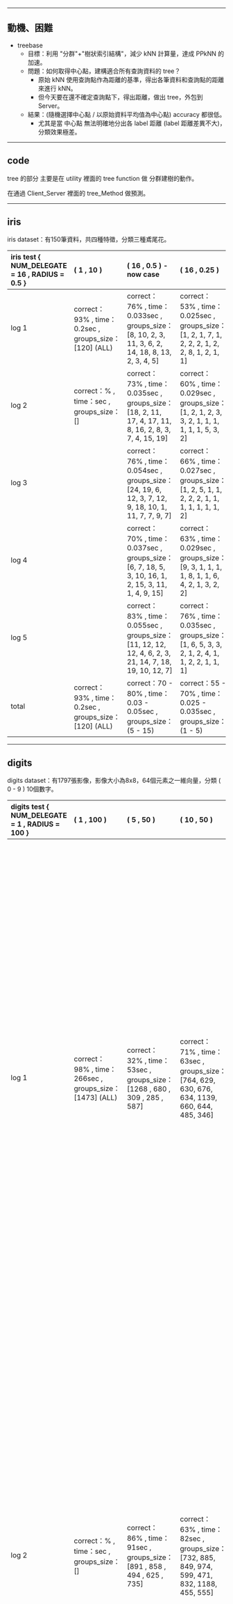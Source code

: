 -----

## 動機、困難

- treebase
  - 目標：利用 "分群"+"樹狀索引結構"，減少 kNN 計算量，達成 PPkNN 的 加速。
  - 問題：如何取得中心點，建構適合所有查詢資料的 tree？
    - 原始 kNN 使用查詢點作為距離的基準，得出各筆資料和查詢點的距離來進行 kNN。
    - 但今天要在還不確定查詢點下，得出距離，做出 tree，外包到 Server。
  - 結果：(隨機選擇中心點 / 以原始資料平均值為中心點) accuracy 都很低。
    - 尤其是當 中心點 無法明確地分出各 label 距離 (label 距離差異不大)，分類效果極差。

-----

## code

tree 的部分 主要是在 utility 裡面的 tree function 做 分群建樹的動作。

在通過 Client_Server 裡面的 tree_Method 做預測。

-----

## iris

iris dataset：有150筆資料，共四種特徵，分類三種鳶尾花。

| iris test { NUM_DELEGATE = 16 , RADIUS = 0.5 } | ( 1 , 10 ) | ( 16 , 0.5 ) - now case | ( 16 , 0.25 ) | ( 16 , 0.1 ) |
| :-------- | :-------- | :-------- | :-------- | :-------- |
| log 1 | correct：93% , time：0.2sec , groups_size：[120] (ALL) | correct：76% , time：0.033sec , groups_size：[8, 10, 2, 3, 11, 3, 6, 2, 14, 18, 8, 13, 2, 3, 4, 5] | correct：53% , time：0.025sec , groups_size：[1, 2, 1, 7, 1, 2, 2, 2, 1, 2, 2, 8, 1, 2, 1, 1] | correct：60% , time：0.22sec , groups_size：[1, 1, 1, 1, 1, 1, 1, 2, 1, 1, 1, 1, 1, 1, 1, 1] |
| log 2 | correct：% , time：sec , groups_size：[] | correct：73% , time：0.035sec , groups_size：[18, 2, 11, 17, 4, 17, 11, 8, 16, 2, 8, 3, 7, 4, 15, 19] | correct：60% , time：0.029sec , groups_size：[1, 2, 1, 2, 3, 3, 2, 1, 1, 1, 1, 1, 1, 5, 3, 2] | correct：60% , time：0.019sec , groups_size：[1, 1, 1, 1, 1, 1, 1, 1, 1, 1, 1, 1, 1, 1, 1, 1] |
| log 3 |  | correct：76% , time：0.054sec , groups_size：[24, 19, 6, 12, 3, 7, 12, 9, 18, 10, 1, 11, 7, 7, 9, 7] | correct：66% , time：0.027sec , groups_size：[1, 2, 5, 1, 1, 2, 2, 2, 1, 1, 1, 1, 1, 1, 1, 2] | correct：70% , time：0.025sec , groups_size：[2, 1, 1, 1, 1, 1, 1, 1, 1, 1, 1, 1, 1, 1, 2, 2] |
| log 4 |  | correct：70% , time：0.037sec , groups_size：[6, 7, 18, 5, 3, 10, 16, 1, 2, 15, 3, 11, 1, 4, 9, 15] | correct：63% , time：0.029sec , groups_size：[9, 3, 1, 1, 1, 1, 8, 1, 1, 6, 4, 2, 1, 3, 2, 2] | correct：80% , time：0.025sec , groups_size：[1, 1, 1, 1, 1, 1, 2, 1, 1, 1, 1, 1, 1, 1, 2, 1] |
| log 5 |  | correct：83% , time：0.055sec , groups_size：[11, 12, 12, 12, 4, 6, 2, 3, 21, 14, 7, 18, 19, 10, 12, 7] | correct：76% , time：0.035sec , groups_size：[1, 6, 5, 3, 3, 2, 1, 2, 4, 1, 1, 2, 2, 1, 1, 1] | correct：66% , time：0.027sec , groups_size：[1, 1, 1, 1, 1, 1, 1, 1, 1, 1, 1, 1, 1, 1, 1, 1] |
| total | correct：93% , time：0.2sec , groups_size：[120] (ALL) | correct：70 - 80% , time：0.03 - 0.05sec , groups_size：(5 - 15) | correct：55 - 70% , time：0.025 - 0.035sec , groups_size：(1 - 5) | correct：60 - 80% , time：0.02 - 0.025sec , groups_size：(1 - 2) |

-----

## digits

digits dataset：有1797張影像，影像大小為8x8，64個元素之一維向量，分類 ( 0  -  9 ) 10個數字。

| digits test { NUM_DELEGATE = 1 , RADIUS = 100 } | ( 1 , 100 ) | ( 5 , 50 ) | ( 10 , 50 ) | ( 100 , 50 )| ( 5 , 40 ) |  ( 10 , 40 ) | ( 100 , 40 )  | ( 100 , 30 ) | ( 100 , 20 ) - now case | ( 1000 , 10 ) |
| :-------- | :-------- | :-------- | :-------- | :-------- | :-------- | :-------- | :-------- | :-------- | :-------- | :-------- |
| log 1 | correct：98% , time：266sec , groups_size：[1473] (ALL) | correct：32% , time：53sec , groups_size：[1268 , 680 , 309 , 285 , 587] | correct：71% , time：63sec , groups_size：[764, 629, 630, 676, 634, 1139, 660, 644, 485, 346] | correct：62% , time：46sec , groups_size：[873, 618, 626, 736, 885, 489, 896, 659, 702, 602, 582, 1187, 975, 524, 494, 682, 917, 415, 495, 519, 766, 1053, 538, 619, 657, 636, 1002, 553, 1019, 741, 535, 767, 1174, 742, 751, 932, 713, 679, 700, 932, 695, 715, 703, 779, 953, 985, 838, 633, 773, 767, 956, 1134, 630, 821, 896, 959, 598, 571, 1083, 864, 967, 1183, 770, 851, 855, 836, 919, 677, 825, 1089, 837, 687, 839, 1024, 1038, 471, 664, 701, 779, 1173, 723, 591, 1079, 892, 553, 605, 586, 247, 603, 701, 968, 671, 1030, 661, 919, 926, 810, 971, 826, 1220] | correct：27% , time：8sec , groups_size：[191, 284, 98, 37, 242] | correct：15% , time：6sec , groups_size：[25, 217, 315, 124, 293, 131, 185, 245, 149, 110] | correct：24% , time：10sec , groups_size：[446, 183, 157, 214, 47, 61, 148, 248, 133, 185, 162, 187, 206, 306, 237, 128, 162, 245, 169, 225, 157, 46, 159, 116, 284, 151, 219, 216, 143, 310, 97, 311, 203, 119, 161, 154, 110, 360, 251, 189, 271, 220, 188, 198, 184, 343, 198, 288, 266, 225, 271, 126, 60, 181, 240, 115, 152, 301, 97, 208, 87, 247, 193, 223, 206, 104, 112, 407, 156, 197, 158, 224, 235, 142, 173, 66, 317, 230, 211, 257, 335, 249, 173, 365, 259, 132, 63, 285, 225, 143, 184, 298, 318, 196, 248, 348, 320, 170, 47, 197] | correct：12% , time：7sec , groups_size：[58, 8, 2, 120, 35, 13, 62, 42, 63, 52, 29, 48, 36, 66, 19, 58, 65, 26, 49, 57, 49, 57, 4, 54, 11, 59, 23, 46, 30, 5, 33, 95, 97, 22, 16, 6, 6, 37, 31, 52, 40, 50, 56, 73, 112, 23, 40, 104, 38, 85, 21, 10, 26, 58, 84, 33, 14, 86, 46, 22, 57, 9, 39, 85, 18, 103, 48, 36, 15, 15, 33, 39, 15, 30, 44, 41, 35, 26, 81, 26, 7, 64, 52, 31, 36, 36, 21, 75, 16, 32, 35, 98, 51, 22, 82, 47, 113, 8, 46, 43] | correct：13% , time：3sec , groups_size：[3, 14, 4, 3, 6, 8, 25, 3, 5, 6, 2, 2, 17, 2, 4, 11, 6, 5, 3, 5, 6, 4, 4, 13, 8, 14, 2, 4, 7, 13, 10, 1, 12, 14, 10, 1, 1, 4, 1, 5, 3, 1, 3, 2, 10, 14, 6, 2, 3, 4, 7, 9, 5, 2, 7, 18, 1, 3, 7, 11, 1, 5, 1, 8, 3, 6, 6, 11, 5, 10, 14, 2, 3, 1, 2, 3, 4, 2, 6, 7, 3, 12, 1, 3, 1, 4, 5, 3, 19, 4, 2, 7, 2, 8, 6, 3, 22, 3, 4, 13] | correct：16% , time：2sec , groups_size：[1, ... , 1] |
| log 2 | correct：% , time：sec , groups_size：[] | correct：86% , time：91sec , groups_size：[891 , 858 , 494 , 625 , 735] | correct：63% , time：82sec , groups_size：[732, 885, 849, 974, 599, 471, 832, 1188, 455, 555] | correct：63% , time：46sec , groups_size：[755, 829, 1215, 953, 255, 777, 1075, 914, 732, 976, 885, 711, 955, 876, 568, 919, 904, 620, 526, 752, 658, 477, 323, 1062, 1029, 826, 877, 781, 405, 303, 383, 591, 690, 952, 965, 741, 727, 625, 523, 893, 760, 951, 981, 705, 1069, 756, 910, 973, 783, 1150, 488, 913, 671, 733, 649, 610, 932, 870, 542, 804, 893, 894, 742, 720, 862, 664, 707, 983, 718, 580, 926, 722, 703, 923, 999, 687, 611, 783, 789, 1020, 739, 895, 908, 829, 712, 817, 1014, 595, 775, 904, 855, 1024, 1074, 510, 595, 928, 871, 736, 789, 983] | correct：18% , time：33sec , groups_size：[220, 167, 179, 121, 105] | correct：22% , time：17sec , groups_size：[128, 84, 302, 81, 89, 128, 196, 112, 89, 192] | correct：26% , time：14sec , groups_size：[99, 50, 141, 232, 183, 62, 225, 152, 223, 116, 238, 151, 200, 82, 155, 245, 168, 343, 340, 161, 224, 392, 234, 201, 221, 126, 293, 239, 101, 317, 252, 269, 216, 187, 41, 285, 365, 162, 184, 223, 187, 292, 336, 268, 115, 128, 216, 229, 49, 366, 364, 156, 153, 175, 244, 305, 302, 272, 342, 207, 196, 223, 379, 407, 150, 192, 110, 92, 202, 238, 130, 237, 198, 93, 278, 145, 205, 322, 128, 69, 332, 125, 162, 153, 244, 261, 198, 129, 191, 305, 106, 239, 342, 350, 352, 314, 100, 189, 38, 135] | correct：10% , time：6sec , groups_size：[22, 10, 31, 21, 11, 19, 7, 60, 48, 124, 29, 131, 5, 66, 117, 11, 24, 43, 28, 12, 33, 22, 22, 80, 128, 25, 12, 81, 29, 11, 54, 121, 60, 24, 45, 31, 48, 31, 10, 50, 50, 64, 13, 29, 28, 41, 56, 45, 12, 37, 116, 54, 130, 116, 35, 34, 66, 17, 62, 30, 35, 43, 11, 61, 29, 53, 62, 99, 4, 17, 115, 93, 57, 53, 21, 47, 28, 37, 57, 15, 29, 46, 42, 61, 116, 30, 43, 110, 33, 17, 42, 18, 9, 53, 47, 34, 35, 9, 67, 7] | correct：13% , time：3sec , groups_size：[2, 17, 4, 2, 1, 4, 2, 4, 3, 3, 19, 11, 3, 8, 7, 7, 1, 1, 11, 1, 1, 2, 1, 7, 9, 7, 8, 1, 1, 2, 23, 8, 32, 1, 1, 19, 1, 3, 3, 1, 4, 7, 5, 4, 4, 4, 5, 27, 38, 4, 14, 29, 4, 4, 1, 2, 3, 3, 6, 2, 19, 2, 20, 4, 1, 5, 4, 23, 1, 6, 14, 8, 4, 4, 3, 26, 31, 1, 9, 6, 5, 5, 26, 2, 15, 4, 9, 5, 1, 1, 4, 6, 7, 4, 2, 2, 6, 10, 2, 2] | correct：20% , time：2sec , groups_size：[1, ... , 1] |
| log 3 |  | correct：73% , time：120sec , groups_size：[1018 , 1072 , 915 , 657 , 715] | correct：58% , time：94sec , groups_size：[606, 924, 855, 998, 885, 636, 517, 768, 814, 603] | correct：66% , time：46sec , groups_size：[914, 645, 828, 946, 1050, 757, 688, 821, 800, 616, 733, 752, 878, 654, 559, 893, 838, 941, 1095, 701, 574, 930, 1283, 1009, 768, 754, 686, 974, 728, 967, 532, 868, 1001, 1034, 1070, 430, 893, 752, 599, 511, 456, 747, 1176, 838, 993, 830, 919, 260, 754, 726, 735, 621, 286, 664, 807, 342, 850, 963, 934, 997, 736, 983, 725, 944, 1208, 1069, 886, 1006, 558, 785, 708, 719, 985, 558, 971, 603, 700, 805, 1126, 876, 1130, 793, 1249, 916, 1221, 1106, 752, 784, 800, 959, 1008, 783, 880, 1117, 704, 455, 1130, 790, 616, 840] | correct：15% , time：25sec , groups_size：[110, 115, 183, 125, 391] | correct：23% , time：9sec , groups_size：[306, 272, 309, 41, 227, 234, 151, 290, 317, 141] | correct：20% , time：13sec , groups_size：[132, 328, 186, 295, 109, 207, 308, 134, 331, 174, 102, 142, 249, 269, 335, 249, 326, 81, 166, 270, 177, 212, 252, 193, 401, 371, 198, 190, 174, 172, 198, 181, 167, 245, 76, 177, 230, 168, 152, 64, 212, 63, 255, 78, 96, 243, 154, 37, 242, 118, 375, 353, 206, 53, 243, 307, 237, 137, 244, 198, 63, 473, 242, 96, 64, 142, 243, 179, 107, 197, 110, 283, 173, 109, 279, 391, 124, 174, 111, 175, 198, 127, 382, 305, 123, 314, 121, 137, 178, 236, 232, 84, 174, 123, 193, 198, 273, 179, 116, 156] | correct：8% , time：6sec , groups_size：[13, 52, 31, 10, 16, 29, 23, 11, 121, 85, 63, 44, 14, 65, 36, 14, 11, 16, 114, 18, 121, 22, 26, 25, 45, 72, 6, 26, 54, 64, 48, 89, 36, 66, 27, 19, 53, 57, 14, 69, 24, 22, 13, 48, 26, 10, 50, 90, 12, 27, 60, 111, 18, 34, 46, 22, 27, 46, 114, 64, 49, 9, 33, 13, 58, 29, 36, 60, 29, 51, 105, 25, 35, 31, 87, 19, 35, 45, 104, 72, 2, 71, 40, 20, 75, 59, 53, 43, 48, 32, 99, 56, 13, 58, 37, 34, 13, 48, 67, 83] | correct：11% , time：3sec , groups_size：[9, 4, 1, 7, 6, 2, 16, 8, 1, 1, 20, 1, 3, 7, 2, 16, 3, 1, 28, 3, 6, 38, 3, 2, 7, 6, 34, 7, 2, 3, 6, 24, 32, 5, 17, 21, 3, 23, 9, 6, 3, 9, 6, 3, 1, 11, 6, 3, 3, 7, 7, 7, 1, 5, 1, 2, 2, 6, 2, 3, 7, 3, 1, 4, 3, 8, 3, 7, 3, 4, 4, 2, 1, 4, 1, 4, 3, 38, 1, 3, 5, 4, 12, 4, 4, 2, 8, 3, 2, 10, 4, 2, 13, 2, 3, 15, 3, 6, 1, 1] | correct：15% , time：2sec , groups_size：[1, ... , 1] |
| log 4 |  | correct：83% , time：102sec , groups_size：[558, 648, 913, 748, 765] | correct：78% , time：78sec , groups_size：[890, 1001, 867, 715, 714, 425, 852, 850, 964, 909] | correct：63% , time：43sec , groups_size：[794, 719, 912, 811, 1165, 837, 832, 1117, 319, 674, 837, 914, 542, 870, 240, 875, 1137, 519, 1020, 748, 885, 709, 710, 872, 626, 793, 547, 808, 955, 763, 839, 1062, 714, 940, 771, 1060, 693, 784, 749, 1158, 929, 785, 603, 771, 560, 947, 854, 1028, 1131, 763, 739, 1025, 697, 618, 759, 747, 783, 983, 826, 750, 1095, 902, 1099, 878, 719, 929, 781, 553, 1259, 959, 764, 481, 1060, 1208, 649, 918, 420, 974, 764, 978, 846, 785, 840, 619, 1307, 946, 888, 807, 840, 864, 703, 590, 1004, 751, 1258, 581, 1187, 612, 794, 537] | correct：32% , time：25sec , groups_size：[238, 322, 131, 425, 186] | correct：27% , time：22sec , groups_size：[236, 346, 76, 176, 149, 222, 197, 112, 244, 98] | correct：13% , time：12sec , groups_size：[199, 147, 148, 193, 352, 160, 320, 201, 381, 166, 38, 198, 112, 95, 331, 358, 204, 391, 207, 247, 85, 178, 128, 170, 318, 372, 275, 65, 238, 147, 169, 153, 209, 293, 172, 199, 190, 260, 299, 250, 193, 41, 332, 149, 162, 99, 401, 220, 104, 273, 45, 332, 257, 181, 330, 280, 106, 139, 235, 151, 52, 167, 90, 112, 177, 60, 359, 253, 56, 320, 146, 118, 283, 156, 206, 129, 150, 171, 111, 297, 52, 44, 203, 108, 226, 190, 87, 101, 387, 240, 209, 103, 237, 218, 156, 148, 362, 379, 236, 329] | correct：8% , time：6sec , groups_size：[63, 6, 2, 24, 15, 43, 31, 50, 46, 52, 19, 8, 73, 120, 33, 12, 71, 77, 47, 48, 6, 8, 36, 41, 87, 31, 32, 11, 39, 60, 98, 64, 46, 11, 113, 59, 61, 11, 61, 30, 13, 28, 15, 82, 11, 26, 25, 48, 42, 44, 45, 51, 31, 34, 21, 98, 40, 84, 80, 27, 50, 5, 73, 27, 126, 11, 53, 8, 35, 66, 54, 19, 55, 71, 28, 26, 104, 25, 93, 10, 29, 25, 30, 105, 9, 64, 21, 63, 44, 66, 22, 33, 88, 74, 32, 24, 22, 60, 42, 22] | correct：14% , time：3sec , groups_size：[9, 4, 3, 5, 6, 4, 5, 5, 3, 5, 29, 2, 4, 20, 15, 4, 9, 5, 2, 7, 3, 10, 4, 5, 23, 4, 5, 2, 4, 10, 1, 3, 8, 1, 5, 12, 1, 1, 9, 2, 7, 11, 8, 2, 1, 4, 3, 1, 9, 1, 26, 6, 9, 3, 15, 20, 2, 20, 2, 3, 2, 5, 3, 26, 24, 1, 5, 2, 37, 1, 2, 6, 3, 7, 3, 1, 7, 3, 2, 1, 4, 24, 2, 1, 1, 1, 3, 18, 4, 2, 5, 3, 1, 39, 4, 1, 2, 4, 2, 7] | correct：17% , time：2sec , groups_size：[1, ... , 1] |
| log 5 |  | correct：72% , time：101sec , groups_size：[556, 849, 998, 946, 651] | correct：78% , time：77sec , groups_size：[787, 433, 842, 1311, 929, 1004, 996, 644, 1025, 898] | correct：63% , time：94sec , groups_size：[945, 878, 756, 684, 574, 855, 645, 761, 850, 913, 385, 734, 751, 958, 787, 513, 957, 706, 1061, 619, 950, 653, 644, 880, 985, 985, 1197, 675, 876, 708, 822, 554, 823, 668, 620, 833, 644, 737, 603, 860, 846, 1038, 745, 874, 1020, 684, 1261, 765, 498, 820, 736, 742, 751, 827, 799, 1079, 1336, 410, 970, 735, 1328, 904, 575, 924, 667, 648, 809, 748, 989, 1064, 819, 804, 886, 781, 770, 299, 659, 867, 1000, 847, 948, 861, 956, 998, 826, 780, 860, 853, 573, 964, 1028, 814, 841, 1039, 631, 828, 799, 1051, 775, 1252] | correct：33% , time：21sec , groups_size：[196, 205, 140, 113, 112] | correct：20% , time：15sec , groups_size：[122, 255, 331, 199, 73, 81, 185, 257, 225, 100] | correct：11% , time：9sec , groups_size：[309, 134, 250, 87, 165, 197, 373, 93, 268, 107, 135, 109, 293, 213, 223, 276, 167, 57, 144, 59, 113, 154, 108, 45, 49, 167, 178, 153, 330, 218, 117, 398, 156, 156, 166, 171, 211, 307, 195, 48, 304, 357, 251, 224, 203, 61, 345, 156, 159, 350, 177, 263, 188, 161, 86, 271, 123, 299, 238, 306, 46, 200, 147, 150, 211, 151, 112, 154, 247, 329, 226, 240, 85, 219, 145, 342, 86, 79, 118, 86, 295, 393, 209, 112, 142, 121, 40, 75, 195, 199, 196, 131, 263, 391, 270, 240, 214, 229, 176, 116] | correct：10% , time：5sec , groups_size：[34, 78, 64, 18, 46, 75, 35, 44, 27, 43, 123, 31, 54, 69, 54, 33, 69, 19, 5, 44, 13, 1, 12, 10, 7, 63, 40, 66, 9, 9, 22, 5, 39, 45, 131, 6, 25, 40, 10, 84, 25, 29, 63, 10, 99, 46, 53, 75, 69, 74, 21, 10, 136, 7, 35, 72, 51, 49, 23, 31, 33, 18, 47, 28, 33, 25, 124, 58, 91, 36, 11, 102, 137, 24, 40, 76, 30, 54, 13, 17, 52, 9, 59, 10, 23, 28, 80, 42, 129, 41, 43, 55, 33, 31, 11, 8, 38, 13, 108, 61] | correct：13% , time：3sec , groups_size：[1, 1, 10, 1, 1, 12, 2, 6, 14, 9, 7, 3, 1, 13, 12, 6, 13, 1, 8, 1, 28, 14, 3, 1, 1, 1, 10, 14, 4, 15, 1, 4, 3, 1, 1, 4, 3, 32, 14, 3, 1, 2, 13, 6, 6, 5, 7, 1, 2, 3, 1, 7, 2, 4, 16, 20, 3, 1, 3, 2, 6, 2, 5, 7, 2, 7, 3, 4, 5, 7, 13, 8, 1, 2, 16, 17, 4, 1, 7, 2, 6, 21, 5, 2, 2, 2, 2, 3, 2, 13, 9, 14, 4, 1, 12, 2, 2, 3, 10, 2] | correct：15% , time：3sec , groups_size：[1, ... , 1] |
| total | correct：98% , time：266sec(4 - 5min) , groups_size：[1473] (ALL) | correct：70 - 80% , time：90 - 110sec , groups_size：(500 - 1000) | correct：60 - 75% , time：75 - 85sec , groups_size：(500 - 1000) | correct：60 - 65% , time：45 - 60sec , groups_size：(500 - 1000) | correct：20 - 30% , time：20 - 30sec , groups_size：(100 - 300) | correct：20 - 25% , time：15sec , groups_size：(100 - 300) | correct：10 - 25% , time：10 - 15sec , groups_size：(100 - 300) | correct：10% , time：6sec , groups_size：(10 - 100) | correct：13% , time：3sec , groups_size：(1 - 20) | correct：10 - 15% , time：2sec , groups_size：(1) |

-----
